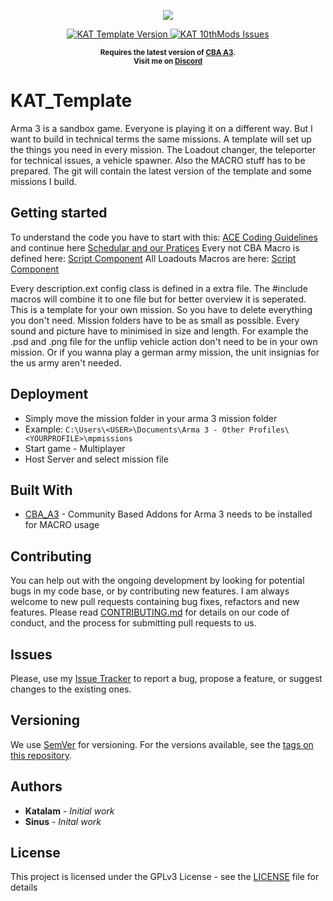 <p align="center">
    <img src="https://raw.githubusercontent.com/Katalam/KAT_template/master/logo.png">
</p>

<p align="center">
    <a href="https://github.com/Katalam/KAT_template/releases/latest">
        <img src="https://img.shields.io/badge/Version-2.0.9-blue.svg?style=flat-square" alt="KAT Template Version">
    </a>
    <a href="https://github.com/Katalam/KAT_Templates/issues">
        <img src="https://img.shields.io/github/issues-raw/Katalam/KAT_template.svg?style=flat-square&label=Issues" alt="KAT 10thMods Issues">
    </a>
</p>
<p align="center">
    <sup><strong>Requires the latest version of <a href="https://github.com/CBATeam/CBA_A3/releases">CBA A3</a>.<br/>
    Visit me on <a href="https://discord.gg/HbA93HK">Discord</a></strong></sup>
</p>


# KAT_Template

Arma 3 is a sandbox game. Everyone is playing it on a different way. But I want to build in technical terms the same missions. A template will set up the things you need in every mission. The Loadout changer, the teleporter for technical issues, a vehicle spawner. Also the MACRO stuff has to be prepared. The git will contain the latest version of the template and some missions I build.

## Getting started

To understand the code you have to start with this: [ACE Coding Guidelines](https://ace3mod.com/wiki/development/coding-guidelines.html) and continue here [Schedular and our Pratices](https://ace3mod.com/wiki/development/arma-3-scheduler-and-our-practices.html)
Every not CBA Macro is defined here: [Script Component](https://github.com/Katalam/templates/blob/master/kat_template.malden/script_component.hpp)
All Loadouts Macros are here: [Script Component](https://github.com/Katalam/templates/blob/master/kat_template.malden/functions/loadouts/script_component.hpp)

Every description.ext config class is defined in a extra file. The #include macros will combine it to one file but for better overview it is seperated.
This is a template for your own mission. So you have to delete everything you don't need.
Mission folders have to be as small as possible. Every sound and picture have to minimised in size and length.
For example the .psd and .png file for the unflip vehicle action don't need to be in your own mission. Or if you wanna play a german army mission, the unit insignias for the us army aren't needed.

## Deployment

* Simply move the mission folder in your arma 3 mission folder
* Example: `C:\Users\<USER>\Documents\Arma 3 - Other Profiles\<YOURPROFILE>\mpmissions`
* Start game - Multiplayer
* Host Server and select mission file

## Built With

* [CBA_A3](https://github.com/CBATeam/CBA_A3) - Community Based Addons for Arma 3 needs to be installed for MACRO usage

## Contributing

You can help out with the ongoing development by looking for potential bugs in my code base, or by contributing new features. I am always welcome to new pull requests containing bug fixes, refactors and new features.
Please read [CONTRIBUTING.md](CONTRIBUTING) for details on our code of conduct, and the process for submitting pull requests to us.

## Issues

Please, use my [Issue Tracker](https://github.com/Katalam/templates/issues) to report a bug, propose a feature, or suggest changes to the existing ones.

## Versioning

We use [SemVer](http://semver.org/) for versioning. For the versions available, see the [tags on this repository](https://github.com/your/project/tags).

## Authors

- **Katalam** - *Initial work*
- **Sinus** - *Inital work*

<!---
See also the list of [contributors](https://github.com/your/project/contributors) who participated in this project.
-->


## License

This project is licensed under the GPLv3 License - see the [LICENSE](LICENSE) file for details
